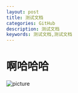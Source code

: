 ```yaml
---
layout: post
title: 测试文档
categories: GitHub
description: 测试文档
keywords: 测试文档,测试文档
---
```


# 啊哈哈哈

![picture](https://raw.githubusercontent.com/Mateguo1/Pictures/master/img/picture.png)